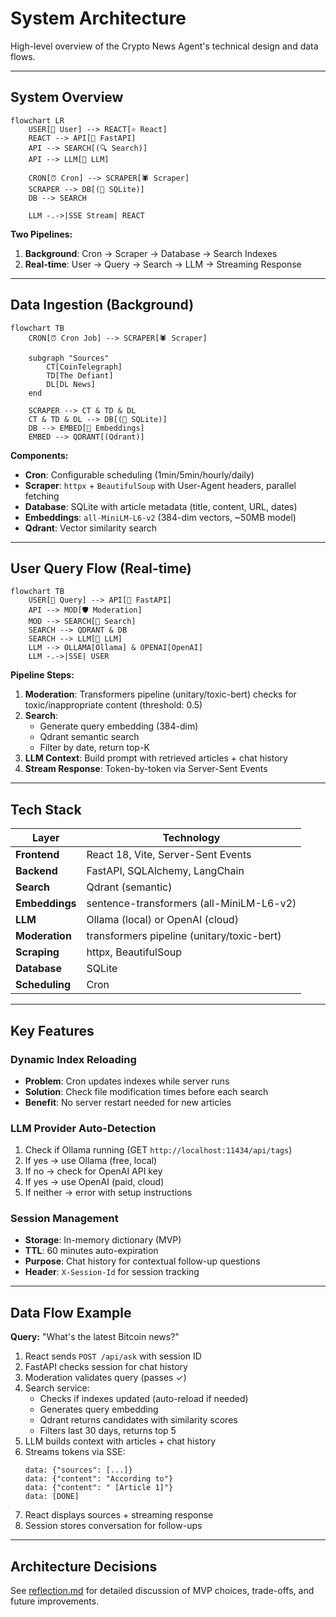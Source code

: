 # System Architecture

High-level overview of the Crypto News Agent's technical design and data flows.

---

## System Overview

```mermaid
flowchart LR
    USER[👤 User] --> REACT[⚛️ React]
    REACT --> API[🚀 FastAPI]
    API --> SEARCH[(🔍 Search)]
    API --> LLM[🤖 LLM]

    CRON[⏰ Cron] --> SCRAPER[🕷️ Scraper]
    SCRAPER --> DB[(💾 SQLite)]
    DB --> SEARCH

    LLM -.->|SSE Stream| REACT
```

**Two Pipelines:**

1. **Background**: Cron → Scraper → Database → Search Indexes
2. **Real-time**: User → Query → Search → LLM → Streaming Response

---

## Data Ingestion (Background)

```mermaid
flowchart TB
    CRON[⏰ Cron Job] --> SCRAPER[🕷️ Scraper]

    subgraph "Sources"
        CT[CoinTelegraph]
        TD[The Defiant]
        DL[DL News]
    end

    SCRAPER --> CT & TD & DL
    CT & TD & DL --> DB[(💾 SQLite)]
    DB --> EMBED[🧠 Embeddings]
    EMBED --> QDRANT[(Qdrant)]
```

**Components:**

- **Cron**: Configurable scheduling (1min/5min/hourly/daily)
- **Scraper**: `httpx` + `BeautifulSoup` with User-Agent headers, parallel fetching
- **Database**: SQLite with article metadata (title, content, URL, dates)
- **Embeddings**: `all-MiniLM-L6-v2` (384-dim vectors, ~50MB model)
- **Qdrant**: Vector similarity search

---

## User Query Flow (Real-time)

```mermaid
flowchart TB
    USER[👤 Query] --> API[🚀 FastAPI]
    API --> MOD[🛡️ Moderation]
    MOD --> SEARCH[🔎 Search]
    SEARCH --> QDRANT & DB
    SEARCH --> LLM[🤖 LLM]
    LLM --> OLLAMA[Ollama] & OPENAI[OpenAI]
    LLM -.->|SSE| USER
```

**Pipeline Steps:**

1. **Moderation**: Transformers pipeline (unitary/toxic-bert) checks for toxic/inappropriate content (threshold: 0.5)
2. **Search**:
   - Generate query embedding (384-dim)
   - Qdrant semantic search
   - Filter by date, return top-K
3. **LLM Context**: Build prompt with retrieved articles + chat history
4. **Stream Response**: Token-by-token via Server-Sent Events

---

## Tech Stack

| Layer          | Technology                                 |
| -------------- | ------------------------------------------ |
| **Frontend**   | React 18, Vite, Server-Sent Events         |
| **Backend**    | FastAPI, SQLAlchemy, LangChain             |
| **Search**     | Qdrant (semantic)                          |
| **Embeddings** | sentence-transformers (all-MiniLM-L6-v2)   |
| **LLM**        | Ollama (local) or OpenAI (cloud)           |
| **Moderation** | transformers pipeline (unitary/toxic-bert) |
| **Scraping**   | httpx, BeautifulSoup                       |
| **Database**   | SQLite                                     |
| **Scheduling** | Cron                                       |

---

## Key Features

### Dynamic Index Reloading

- **Problem**: Cron updates indexes while server runs
- **Solution**: Check file modification times before each search
- **Benefit**: No server restart needed for new articles

### LLM Provider Auto-Detection

1. Check if Ollama running (GET `http://localhost:11434/api/tags`)
2. If yes → use Ollama (free, local)
3. If no → check for OpenAI API key
4. If yes → use OpenAI (paid, cloud)
5. If neither → error with setup instructions

### Session Management

- **Storage**: In-memory dictionary (MVP)
- **TTL**: 60 minutes auto-expiration
- **Purpose**: Chat history for contextual follow-up questions
- **Header**: `X-Session-Id` for session tracking

---

## Data Flow Example

**Query:** "What's the latest Bitcoin news?"

1. React sends `POST /api/ask` with session ID
2. FastAPI checks session for chat history
3. Moderation validates query (passes ✓)
4. Search service:
   - Checks if indexes updated (auto-reload if needed)
   - Generates query embedding
   - Qdrant returns candidates with similarity scores
   - Filters last 30 days, returns top 5
5. LLM builds context with articles + chat history
6. Streams tokens via SSE:
   ```
   data: {"sources": [...]}
   data: {"content": "According to"}
   data: {"content": " [Article 1]"}
   data: [DONE]
   ```
7. React displays sources + streaming response
8. Session stores conversation for follow-ups

---

## Architecture Decisions

See [reflection.md](./reflection.md) for detailed discussion of MVP choices, trade-offs, and future improvements.
